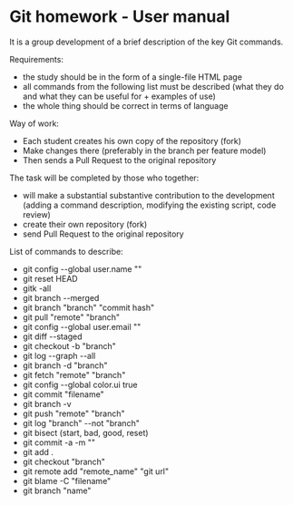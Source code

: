 # Git homework - User manual
It is a group development of a brief description of the key Git commands.


Requirements:
  * the study should be in the form of a single-file HTML page
  * all commands from the following list must be described (what they do and what they can be useful for + examples of use)
  * the whole thing should be correct in terms of language

Way of work:
  * Each student creates his own copy of the repository (fork)
  * Make changes there (preferably in the branch per feature model)
  * Then sends a Pull Request to the original repository
 
The task will be completed by those who together:
  * will make a substantial substantive contribution to the development (adding a command description, modifying the existing script, code review)
  * create their own repository (fork)
  * send Pull Request to the original repository
 
List of commands to describe:
 

 * git config --global user.name ""
 * git reset HEAD
 * gitk -all
 * git branch --merged
 * git branch "branch" "commit hash"
 * git pull "remote" "branch"
 * git config --global user.email ""
 * git diff --staged
 * git checkout -b "branch"
 * git log --graph --all
 * git branch -d "branch"
 * git fetch "remote" "branch"
 * git config --global color.ui true
 * git commit "filename"
 * git branch -v
 * git push "remote" "branch"
 * git log "branch" --not "branch"
 * git bisect (start, bad, good, reset)
 * git commit -a -m ""
 * git add .
 * git checkout "branch"
 * git remote add "remote_name" "git url"
 * git blame -C "filename"
 * git branch "name"
